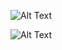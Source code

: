 ![Alt Text](https://cdn.discordapp.com/attachments/1391186677195866186/1392253190103109755/Untitled537_20250705122327.png?ex=686edc53&is=686d8ad3&hm=8921713f27f578537bebeeaa07771d58d80bc5e3ff99b45ecda354c68f5566ed&)

![Alt Text](https://cdn.discordapp.com/attachments/1391186677195866186/1392253281014649013/Untitled535_20250705121839.png?ex=686edc69&is=686d8ae9&hm=3233224ae1898f31c394fc46bca030f2d3630b6680ea7110b5143f68a2771bb3&)
